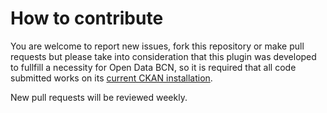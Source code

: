# How to contribute

You are welcome to report new issues, fork this repository or make pull requests but please take into consideration that this plugin was developed to fullfill a necessity for Open Data BCN, so it is required that all code submitted works on its [current CKAN installation](http://opendata-ajuntament.barcelona.cat/ca/caracteristiques-portal#ckan).

New pull requests will be reviewed weekly.